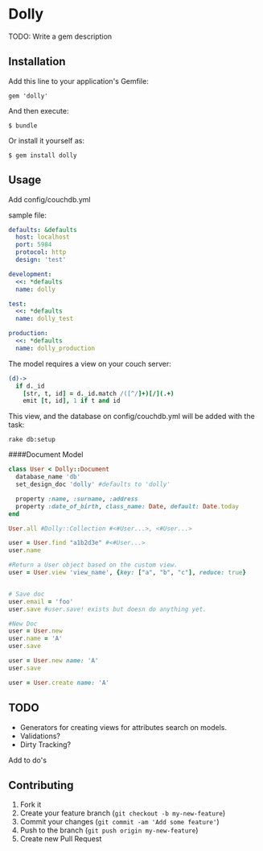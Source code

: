 # Dolly

TODO: Write a gem description

## Installation

Add this line to your application's Gemfile:

    gem 'dolly'

And then execute:

    $ bundle

Or install it yourself as:

    $ gem install dolly

## Usage

Add config/couchdb.yml

sample file:

```yml
defaults: &defaults
  host: localhost
  port: 5984
  protocol: http
  design: 'test'

development:
  <<: *defaults
  name: dolly

test:
  <<: *defaults
  name: dolly_test

production:
  <<: *defaults
  name: dolly_production
```

The model requires a view on your couch server:

```coffeescript
(d)->
  if d._id
    [str, t, id] = d._id.match /([^/]+)[/](.+)
    emit [t, id], 1 if t and id
```

This view, and the database on config/couchdb.yml will be added with the task:

```rake db:setup```

####Document Model

```ruby
class User < Dolly::Document
  database_name 'db'
  set_design_doc 'dolly' #defaults to 'dolly'

  property :name, :surname, :address
  property :date_of_birth, class_name: Date, default: Date.today
end

User.all #Dolly::Collection #<#User...>, <#User...>

user = User.find "a1b2d3e" #<#User...>
user.name

#Return a User object based on the custom view.
user = User.view 'view_name', {key: ["a", "b", "c"], reduce: true}


# Save doc
user.email = 'foo'
user.save #user.save! exists but doesn do anything yet.

#New Doc
user = User.new
user.name = 'A'
user.save

user = User.new name: 'A'
user.save

user = User.create name: 'A'
```

## TODO
  * Generators for creating views for attributes search on models.
  * Validations?
  * Dirty Tracking?

  Add to do's

## Contributing

1. Fork it
2. Create your feature branch (`git checkout -b my-new-feature`)
3. Commit your changes (`git commit -am 'Add some feature'`)
4. Push to the branch (`git push origin my-new-feature`)
5. Create new Pull Request
